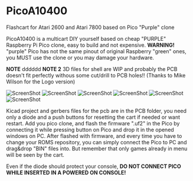 # PicoA10400
Flashcart for Atari 2600 and Atari 7800 based on Pico "Purple" clone


PicoA10400 is a multicart DIY yourself based on cheap "PURPLE" Raspberry Pi Pico clone, easy to build and not expensive.
**WARNING!** "purple" Pico has not the same pinout of original Raspberry "green" ones, you MUST use the clone or you may damage your hardware.

**NOTE** dddddd
**NOTE 2** 3D files for shell are WIP and probably the PCB doesn't fit perfectly withous some cut/drill to PCB holes!! (Thanks to Mike Wilson for the Logo version)

![ScreenShot](https://raw.githubusercontent.com/aotta/PicoA10400/main/pictures/picoa10400_01.jpg)
![ScreenShot](https://raw.githubusercontent.com/aotta/PicoA10400/main/pictures/picoa10400_02.jpg)
![ScreenShot](https://raw.githubusercontent.com/aotta/PicoA10400/main/pictures/picoa10400_03.jpg)
![ScreenShot](https://raw.githubusercontent.com/aotta/PicoA10400/main/pictures/picoa10400_04.jpg)
![ScreenShot](https://raw.githubusercontent.com/aotta/PicoA10400/main/pictures/picoa10400_05.jpg)
![ScreenShot](https://raw.githubusercontent.com/aotta/PicoA10400/main/pictures/picoa10400_01.jpg)


Kicad project and gerbers files for the pcb are in the PCB folder, you need only a diode and a push buttons for resetting the cart if needed or want restart. 
Add you pico clone, and flash the firmware ".uf2" in the Pico by connecting it while pressing button on Pico and drop it in the opened windows on PC.
After flashed with firmware, and every time you have to change your ROMS repository, you can simply connect the Pico to PC and drag&drop "BIN" files  into.
But remember that only games already in menu will be seen by the cart.


Even if the diode should protect your console, **DO NOT CONNECT PICO WHILE INSERTED IN A POWERED ON CONSOLE!**

